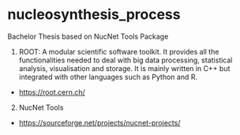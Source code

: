 # nucleosynthesis_process
<span>Bachelor Thesis based on NucNet Tools Package</span>

1) ROOT:
A modular scientific software toolkit. It provides all the functionalities needed to deal with big data processing, statistical analysis, visualisation and storage. It is mainly written in C++ but integrated with other languages such as Python and R.
- https://root.cern.ch/

2) NucNet Tools
- https://sourceforge.net/projects/nucnet-projects/
